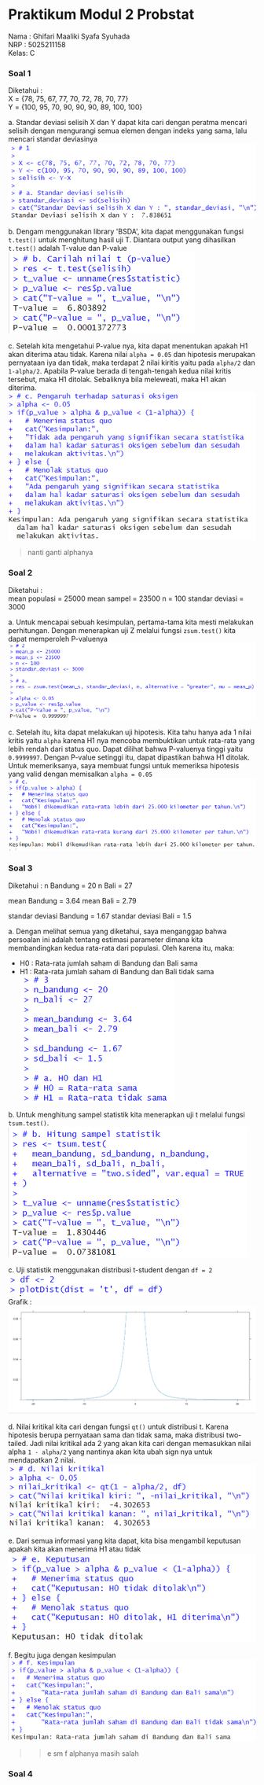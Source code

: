 # Praktikum Modul 2 Probstat
Nama : Ghifari Maaliki Syafa Syuhada  
NRP  : 5025211158  
Kelas: C  

### Soal 1
Diketahui :  
X = {78, 75, 67, 77, 70, 72, 78, 70, 77}  
Y = {100, 95, 70, 90, 90, 90, 89, 100, 100}  

a. Standar deviasi selisih X dan Y dapat kita cari dengan peratma mencari selisih dengan mengurangi semua elemen dengan indeks yang sama, lalu mencari standar deviasinya  
![1a](./images/1.a.png)

b. Dengam menggunakan library 'BSDA', kita dapat menggunakan fungsi `t.test()` untuk menghitung hasil uji T. Diantara output yang dihasilkan `t.test()` adalah T-value dan P-value  
![1b](./images/1.b.png)

c. Setelah kita mengetahui P-value nya, kita dapat menentukan apakah H1 akan diterima atau tidak. Karena nilai `alpha = 0.05` dan hipotesis merupakan pernyataan iya dan tidak, maka terdapat 2 nilai kiritis yaitu pada `alpha/2` dan `1-alpha/2`. Apabila P-value berada di tengah-tengah kedua nilai kritis tersebut, maka H1 ditolak. Sebaliknya bila meleweati, maka H1 akan diterima.  
![1c](./images/1.c.png)
> nanti ganti alphanya

### Soal 2
Diketahui :  
mean populasi = 25000
mean sampel = 23500
n = 100
standar deviasi = 3000

a. Untuk mencapai sebuah kesimpulan, pertama-tama kita mesti melakukan perhitungan. Dengan menerapkan uji Z melalui fungsi `zsum.test()` kita dapat memperoleh P-valuenya  
![2a](./images/2.a.png)

c. Setelah itu, kita dapat melakukan uji hipotesis. Kita tahu hanya ada 1 nilai kritis yaitu `alpha` karena H1 nya mencoba membuktikan untuk rata-rata yang lebih rendah dari status quo. Dapat dilihat bahwa P-valuenya tinggi yaitu `0.9999997`. Dengan P-value setinggi itu, dapat dipastikan bahwa H1 ditolak. Untuk memeriksanya, saya membuat fungsi untuk memeriksa hipotesis yang valid dengan memisalkan `alpha = 0.05`  
![2c](./images/2.c.png)

### Soal 3
Diketahui :
n Bandung = 20
n Bali = 27
  
mean Bandung = 3.64
mean Bali = 2.79
  
standar deviasi Bandung = 1.67
standar deviasi Bali = 1.5

a. Dengan melihat semua yang diketahui, saya menganggap bahwa persoalan ini adalah tentang estimasi parameter dimana kita membandingkan kedua rata-rata dari populasi. Oleh karena itu, maka:
- H0 : Rata-rata jumlah saham di Bandung dan Bali sama
- H1 : Rata-rata jumlah saham di Bandung dan Bali tidak sama  
![3a](./images/3.a.png)

b. Untuk menghitung sampel statistik kita menerapkan uji t melalui fungsi `tsum.test()`.  
![3b](./images/3.b.png)

c. Uji statistik menggunakan distribusi t-student dengan `df = 2`  
![3c1](./images/3.c.1.png)  
Grafik :  
![3c2](./images/3.c.2.png)

d. Nilai kritikal kita cari dengan fungsi `qt()` untuk distribusi t. Karena hipotesis berupa pernyataan sama dan tidak sama, maka distribusi two-tailed. Jadi nilai kritikal ada 2 yang akan kita cari dengan memasukkan nilai alpha `1 - alpha/2` yang nantinya akan kita ubah sign nya untuk mendapatkan 2 nilai.  
![3d](./images/3.d.png)

e. Dari semua informasi yang kita dapat, kita bisa mengambil keputusan apakah kita akan menerima H1 atau tidak  
![3e](./images/3.e.png)

f. Begitu juga dengan kesimpulan  
![3f](./images/3.f.png)
>> e sm f alphanya masih salah

### Soal 4
